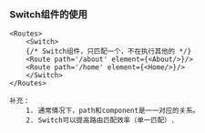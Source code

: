 ### Switch组件的使用
    <Routes>
        <Switch>
        {/* Switch组件，只匹配一个，不在执行其他的 */}
        <Route path='/about' element={<About/>}/>
        <Route path='/home' element={<Home/>}/>
        </Switch>
    </Routes>

    补充：
        1. 通常情况下，path和component是一一对应的关系。
        2. Switch可以提高路由匹配效率（单一匹配）.

